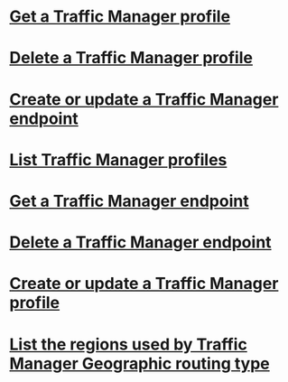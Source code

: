 # [Get a Traffic Manager profile](get-a-traffic-manager-profile.md)
# [Delete a Traffic Manager profile](delete-a-traffic-manager-profile.md)
# [Create or update a Traffic Manager endpoint](create-or-update-a-traffic-manager-endpoint.md)
# [List Traffic Manager profiles](list-traffic-manager-profiles.md)
# [Get a Traffic Manager endpoint](get-a-traffic-manager-endpoint.md)
# [Delete a Traffic Manager endpoint](delete-a-traffic-manager-endpoint.md)
# [Create or update a Traffic Manager profile](create-or-update-a-traffic-manager-profile.md)
# [List the regions used by Traffic Manager Geographic routing type](list-geo-regions-traffic-manager.md)
